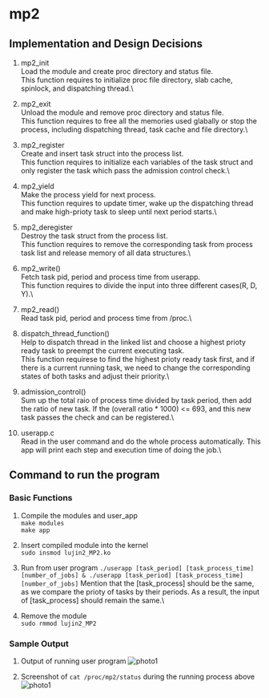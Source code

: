 # mp2 

## Implementation and Design Decisions
1) mp2_init\
Load the module and create proc directory and status file. \
This function requires to initialize proc file directory, slab cache, spinlock, and dispatching thread.\\

2) mp2_exit\
Unload the module and remove proc directory and status file.\
This function requires to free all the memories used glabally or stop the process, including dispatching thread, task cache and file directory.\\

3) mp2_register\
Create and insert task struct into the process list.\
This function requires to initialize each variables of the task struct and only register the task which pass the admission control check.\\

4) mp2_yield\
Make the process yield for next process.\
This function requires to update timer, wake up the dispatching thread and make high-prioty task to sleep until next period starts.\\

5) mp2_deregister\
Destroy the task struct from the process list.\
This function requires to remove the corresponding task from process task list and release memory of all data structures.\\

6) mp2_write()\
Fetch task pid, period and process time from userapp.\
This function requires to divide the input into three different cases(R, D, Y).\\

7) mp2_read()\
Read task pid, period and process time from /proc.\

8) dispatch_thread_function()\
Help to dispatch thread in the linked list and choose a highest prioty ready task to preempt the current executing task.\
This function requirese to find the highest prioty ready task first, and if there is a current running task, we need to change the corresponding states of both tasks and adjust their priority.\

9) admission_control()\
Sum up the total raio of process time divided by task period, then add the ratio of new task. If the (overall ratio * 1000) <= 693, and this new task passes the check and can be registered.\

10) userapp.c\
Read in the user command and do the whole process automatically. This app will print each step and execution time of doing the job.\\

## Command to run the program
### Basic Functions
1) Compile the modules and user_app\
```make modules```\
```make app```

2) Insert compiled module into the kernel\
```sudo insmod lujin2_MP2.ko```

3) Run from user program
```./userapp [task_period] [task_process_time] [number_of_jobs] & ./userapp [task_period] [task_process_time] [number_of_jobs]```
Mention that the [task_process] should be the same, as we compare the prioty of tasks by their periods. As a result, the input of [task_process] should remain the same.\

4) Remove the module\
```sudo rmmod lujin2_MP2```


### Sample Output
1) Output of running user program
![photo1](picture1.JPG)

2) Screenshot of ```cat /proc/mp2/status``` during the running process above
![photo1](picture2.JPG)
